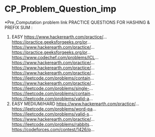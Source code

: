 # CP_Problem_Question_imp

*Pre_Computation problem link
PRACTICE QUESTIONS FOR HASHING & PREFIX SUM :
1. EASY
https://www.hackerearth.com/practice/... 
https://practice.geeksforgeeks.org/pr...
https://www.hackerearth.com/practice/...  
https://practice.geeksforgeeks.org/pr...
https://www.codechef.com/problems/ICL...
https://www.hackerearth.com/practice/... 
https://www.hackerearth.com/practice/... 
https://www.hackerearth.com/practice/... 
https://leetcode.com/problems/contain...                                                                                                                       
https://www.hackerearth.com/practice/...                                                                                                                                                                                                                             
https://leetcode.com/problems/single-...
https://leetcode.com/problems/contain... 
https://leetcode.com/problems/valid-a...
2. EASY MEDIUM/HARD
https://www.hackerearth.com/practice/...
https://leetcode.com/problems/word-pa...
https://leetcode.com/problems/valid-s...
https://www.hackerearth.com/practice/... 
https://leetcode.com/problems/rabbits...
https://codeforces.com/contest/1426/p... 
